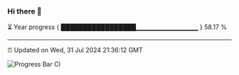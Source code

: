 ### Hi there 👋

⏳ Year progress { █████████████████▁▁▁▁▁▁▁▁▁▁▁▁▁ } 58.17 %

---

⏰ Updated on Wed, 31 Jul 2024 21:36:12 GMT

![Progress Bar CI](https://github.com/IshwaranRudhara/GIT-ACTION/workflows/Progress%20Bar%20CI/badge.svg)
